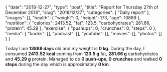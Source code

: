 {
    "date": "2018-12-27",
    "type": "post",
    "title": "Report for Thursday 27th of December 2018",
    "slug": "2018\/12\/27",
    "categories": [
        "Daily report"
    ],
    "images": [],
    "health": {
        "weight": 0,
        "height": 173,
        "age": 13889
    },
    "nutrition": {
        "calories": 2413.52,
        "fat": 123.5,
        "carbohydrates": 281.66,
        "protein": 45.29
    },
    "exercise": {
        "pushups": 0,
        "crunches": 0,
        "steps": 0
    },
    "media": {
        "books": [],
        "podcast": [],
        "youtube": [],
        "movies": [],
        "photos": []
    }
}

Today I am <strong>13889 days</strong> old and my weight is <strong>0 kg</strong>. During the day, I consumed <strong>2413.52 kcal</strong> coming from <strong>123.5 g</strong> fat, <strong>281.66 g</strong> carbohydrates and <strong>45.29 g</strong> protein. Managed to do <strong>0 push-ups</strong>, <strong>0 crunches</strong> and walked <strong>0 steps</strong> during the day which is approximately <strong>0 km</strong>.
